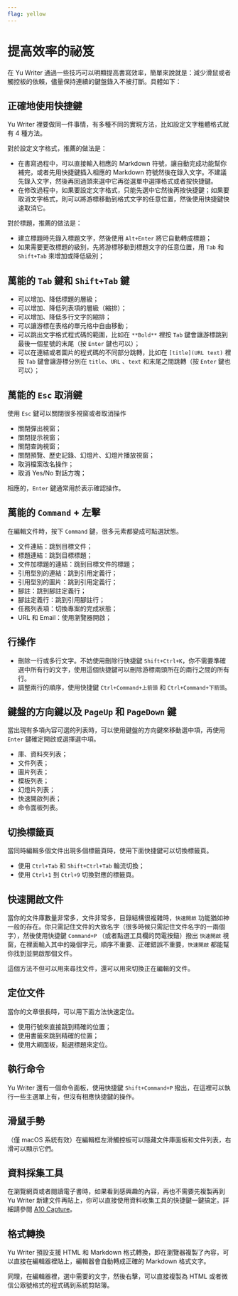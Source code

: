 ```yaml
---
flag: yellow
---
```

# 提高效率的祕笈

在 Yu Writer 通過一些技巧可以明顯提高書寫效率，簡單來說就是：減少滑鼠或者觸控板的依賴，儘量保持連續的鍵盤錄入不被打斷。具體如下：

## 正確地使用快捷鍵

Yu Writer 裡要做同一件事情，有多種不同的實現方法，比如設定文字粗體格式就有 4 種方法。

對於設定文字格式，推薦的做法是：

* 在書寫過程中，可以直接輸入相應的 Markdown 符號，讓自動完成功能幫你補完，或者先用快捷鍵插入相應的 Markdown 符號然後在錄入文字。不建議先錄入文字，然後再回過頭來選中它再從選單中選擇格式或者按快捷鍵。
* 在修改過程中，如果要設定文字格式，只能先選中它然後再按快捷鍵；如果要取消文字格式，則可以將游標移動到格式文字的任意位置，然後使用快捷鍵快速取消它。

對於標題，推薦的做法是：

* 建立標題時先錄入標題文字，然後使用 `Alt+Enter` 將它自動轉成標題；
* 如果需要更改標題的級別，先將游標移動到標題文字的任意位置，用 `Tab` 和 `Shift+Tab` 來增加或降低級別；

## 萬能的 `Tab` 鍵和 `Shift+Tab` 鍵

* 可以增加、降低標題的層級；
* 可以增加、降低列表項的層級（縮排）；
* 可以增加、降低多行文字的縮排；
* 可以讓游標在表格的單元格中自由移動；
* 可以跳出文字格式程式碼的範圍，比如在 `**Bold**` 裡按 `Tab` 鍵會讓游標跳到最後一個星號的末尾（按 `Enter` 鍵也可以）；
* 可以在連結或者圖片的程式碼的不同部分跳轉，比如在 `[title](URL text)` 裡按 `Tab` 鍵會讓游標分別在 `title`、`URL` 、`text` 和末尾之間跳轉（按 `Enter` 鍵也可以）；

## 萬能的 `Esc` 取消鍵

使用 `Esc` 鍵可以關閉很多視窗或者取消操作

* 關閉彈出視窗；
* 關閉提示視窗；
* 關閉查詢視窗；
* 關閉預覽、歷史記錄、幻燈片、幻燈片播放視窗；
* 取消檔案改名操作；
* 取消 Yes/No 對話方塊；

相應的，`Enter` 鍵通常用於表示確認操作。

## 萬能的 `Command` + 左擊

在編輯文件時，按下 `Command` 鍵，很多元素都變成可點選狀態。

* 文件連結：跳到目標文件；
* 標題連結：跳到目標標題；
* 文件加標題的連結：跳到目標文件的標題；
* 引用型別的連結：跳到引用定義行；
* 引用型別的圖片：跳到引用定義行；
* 腳註：跳到腳註定義行；
* 腳註定義行：跳到引用腳註行；
* 任務列表項：切換專案的完成狀態；
* URL 和 Email：使用瀏覽器開啟；

## 行操作

* 刪除一行或多行文字。不妨使用刪除行快捷鍵 `Shift+Ctrl+K`，你不需要準確選中所有行的文字，使用這個快捷鍵可以刪除游標兩頭所在的兩行之間的所有行。
* 調整兩行的順序，使用快捷鍵 `Ctrl+Command+上箭頭` 和 `Ctrl+Command+下箭頭`。

## 鍵盤的方向鍵以及 `PageUp` 和 `PageDown` 鍵

當出現有多項內容可選的列表時，可以使用鍵盤的方向鍵來移動選中項，再使用 `Enter` 鍵確定開啟或選擇選中項。

* 庫、資料夾列表；
* 文件列表；
* 圖片列表；
* 模板列表；
* 幻燈片列表；
* 快速開啟列表；
* 命令面板列表。

## 切換標籤頁

當同時編輯多個文件出現多個標籤頁時，使用下面快捷鍵可以切換標籤頁。

* 使用 `Ctrl+Tab` 和 `Shift+Ctrl+Tab` 輪流切換；
* 使用 `Ctrl+1` 到 `Ctrl+9` 切換對應的標籤頁。

## 快速開啟文件

當你的文件庫數量非常多，文件非常多，目錄結構很複雜時，`快速開啟` 功能猶如神一般的存在。你只需記住文件的大致名字（很多時候只需記住文件名字的一兩個字），然後使用快捷鍵 `Command+P` （或者點選工具欄的閃電按鈕）撥出 `快速開啟` 視窗，在裡面輸入其中的幾個字元，順序不重要、正確錯誤不重要，`快速開啟` 都能幫你找到並開啟那個文件。

這個方法不但可以用來尋找文件，還可以用來切換正在編輯的文件。

## 定位文件

當你的文章很長時，可以用下面方法快速定位。

* 使用行號來直接跳到精確的位置；
* 使用書籤來跳到精確的位置；
* 使用大綱面板，點選標題來定位。

## 執行命令

Yu Writer 還有一個命令面板，使用快捷鍵 `Shift+Command+P` 撥出，在這裡可以執行一些主選單上有，但沒有相應快捷鍵的操作。

## 滑鼠手勢

（僅 macOS 系統有效）在編輯框左滑觸控板可以隱藏文件庫面板和文件列表，右滑可以顯示它們。

## 資料採集工具

在瀏覽網頁或者閱讀電子書時，如果看到感興趣的內容，再也不需要先複製再到 Yu Writer 新建文件再貼上，你可以直接使用資料收集工具的快捷鍵一鍵搞定。詳細請參閱 [A10 Capture](a10-capture)。

## 格式轉換

Yu Writer 預設支援 HTML 和 Markdown 格式轉換，即在瀏覽器複製了內容，可以直接在編輯器裡貼上，編輯器會自動轉成正確的 Markdown 格式文字。

同理，在編輯器裡，選中需要的文字，然後右擊，可以直接複製為 HTML 或者微信公眾號格式的程式碼到系統剪貼簿。

